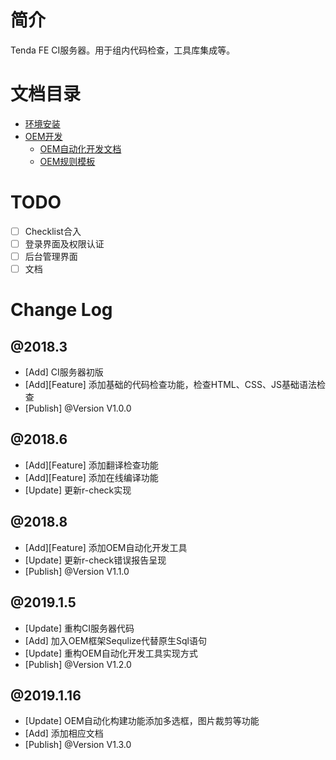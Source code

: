 # 简介
Tenda FE CI服务器。用于组内代码检查，工具库集成等。

# 文档目录 

- [环境安装](./docs/环境安装.md)  
- [OEM开发](./docs/OEM/OEM自动化开发文档.md)  
  - [OEM自动化开发文档](./docs/OEM/OEM自动化开发文档.md)  
  - [OEM规则模板](./docs/OEM/OEM自动化开发文档.md)

# TODO 
- [ ] Checklist合入 
- [ ] 登录界面及权限认证  
- [ ] 后台管理界面  
- [ ] 文档

# Change Log

## @2018.3
- [Add] CI服务器初版  
- [Add][Feature] 添加基础的代码检查功能，检查HTML、CSS、JS基础语法检查 
- [Publish] @Version V1.0.0

## @2018.6 

- [Add][Feature] 添加翻译检查功能 
- [Add][Feature] 添加在线编译功能 
- [Update] 更新r-check实现  

## @2018.8 
- [Add][Feature] 添加OEM自动化开发工具   
- [Update] 更新r-check错误报告呈现  
- [Publish] @Version V1.1.0

## @2019.1.5
- [Update] 重构CI服务器代码  
- [Add] 加入OEM框架Sequlize代替原生Sql语句  
- [Update] 重构OEM自动化开发工具实现方式  
- [Publish] @Version V1.2.0  

## @2019.1.16
- [Update] OEM自动化构建功能添加多选框，图片裁剪等功能
- [Add] 添加相应文档  
- [Publish] @Version V1.3.0